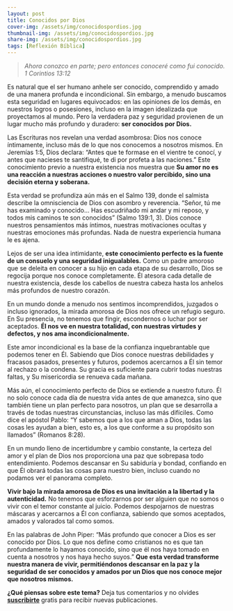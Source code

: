 ```yaml
---
layout: post
title: Conocidos por Dios
cover-img: /assets/img/conocidospordios.jpg 
thumbnail-img: /assets/img/conocidospordios.jpg
share-img: /assets/img/conocidospordios.jpg
tags: [Reflexión Bíblica]
---
```

> *Ahora conozco en parte; pero entonces conoceré como fui conocido. 1 Corintios 13:12*

Es natural que el ser humano anhele ser conocido, comprendido y amado de una manera profunda e incondicional. Sin embargo, a menudo buscamos esta seguridad en lugares equivocados: en las opiniones de los demás, en nuestros logros o posesiones, incluso en la imagen idealizada que proyectamos al mundo. Pero la verdadera paz y seguridad provienen de un lugar mucho más profundo y duradero: **ser conocidos por Dios.**

Las Escrituras nos revelan una verdad asombrosa: Dios nos conoce íntimamente, incluso más de lo que nos conocemos a nosotros mismos. En Jeremías 1:5, Dios declara: “Antes que te formase en el vientre te conocí, y antes que nacieses te santifiqué, te di por profeta a las naciones.” Este conocimiento previo a nuestra existencia nos muestra que **Su amor no es una reacción a nuestras acciones o nuestro valor percibido, sino una decisión eterna y soberana.**

Esta verdad se profundiza aún más en el Salmo 139, donde el salmista describe la omnisciencia de Dios con asombro y reverencia. “Señor, tú me has examinado y conocido… Has escudriñado mi andar y mi reposo, y todos mis caminos te son conocidos” (Salmo 139:1, 3). Dios conoce nuestros pensamientos más íntimos, nuestras motivaciones ocultas y nuestras emociones más profundas. Nada de nuestra experiencia humana le es ajena.

Lejos de ser una idea intimidante, **este conocimiento perfecto es la fuente de un consuelo y una seguridad inigualables.** Como un padre amoroso que se deleita en conocer a su hijo en cada etapa de su desarrollo, Dios se regocija porque nos conoce completamente. Él atesora cada detalle de nuestra existencia, desde los cabellos de nuestra cabeza hasta los anhelos más profundos de nuestro corazón.

En un mundo donde a menudo nos sentimos incomprendidos, juzgados o incluso ignorados, la mirada amorosa de Dios nos ofrece un refugio seguro. En Su presencia, no tenemos que fingir, escondernos o luchar por ser aceptados. **Él nos ve en nuestra totalidad, con nuestras virtudes y defectos, y nos ama incondicionalmente.**

Este amor incondicional es la base de la confianza inquebrantable que podemos tener en Él. Sabiendo que Dios conoce nuestras debilidades y fracasos pasados, presentes y futuros, podemos acercarnos a Él sin temor al rechazo o la condena. Su gracia es suficiente para cubrir todas nuestras faltas, y Su misericordia se renueva cada mañana.

Más aún, el conocimiento perfecto de Dios se extiende a nuestro futuro. Él no solo conoce cada día de nuestra vida antes de que amanezca, sino que también tiene un plan perfecto para nosotros, un plan que se desarrolla a través de todas nuestras circunstancias, incluso las más difíciles. Como dice el apóstol Pablo: “Y sabemos que a los que aman a Dios, todas las cosas les ayudan a bien, esto es, a los que conforme a su propósito son llamados” (Romanos 8:28).

En un mundo lleno de incertidumbre y cambio constante, la certeza del amor y el plan de Dios nos proporciona una paz que sobrepasa todo entendimiento. Podemos descansar en Su sabiduría y bondad, confiando en que Él obrará todas las cosas para nuestro bien, incluso cuando no podamos ver el panorama completo.

**Vivir bajo la mirada amorosa de Dios es una invitación a la libertad y la autenticidad.** No tenemos que esforzarnos por ser alguien que no somos o vivir con el temor constante al juicio. Podemos despojarnos de nuestras máscaras y acercarnos a Él con confianza, sabiendo que somos aceptados, amados y valorados tal como somos.

En las palabras de John Piper: “Más profundo que conocer a Dios es ser conocido por Dios. Lo que nos define como cristianos no es que tan profundamente lo hayamos conocido, sino que él nos haya tomado en cuenta a nosotros y nos haya hecho suyos.” **Que esta verdad transforme nuestra manera de vivir, permitiéndonos descansar en la paz y la seguridad de ser conocidos y amados por un Dios que nos conoce mejor que nosotros mismos.**

**¿Qué piensas sobre este tema?** Deja tus comentarios y no olvides **[suscribirte](https://www.feedio.co/@jdanois)** gratis para recibir nuevas publicaciones.
<!--stackedit_data:
eyJoaXN0b3J5IjpbLTE0NzMxNjU5MzgsLTg0OTUyNzc5N119
-->
